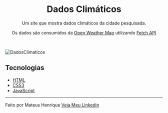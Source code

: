 <div align="center">
  <h1>Dados Climáticos</h1>
</div>

<p align="center">
  Um site que mostra dados climáticos da cidade pesquisada.
</p>

<p align="center">
  Os dados são consumidos da <a href="https://openweathermap.org/api">Open Weather Map</a> utilizando <a href="https://developer.mozilla.org/en-US/docs/Web/API/Fetch_API">Fetch API</a>
</p>
<br>

![DadosClimaticos](https://user-images.githubusercontent.com/51799470/158071705-9ff0deb0-44a9-4eae-a760-c3364a7d6b04.gif)

## Tecnologias
- [HTML](https://html.com/)
- [CSS3](https://developer.mozilla.org/en-US/docs/Web/CSS)
- [JavaScript](https://www.javascript.com/)
---

Feito por Mateus Henrique [Veja Meu Linkedin](https://www.linkedin.com/in/mateus-henrique-124278196/)
